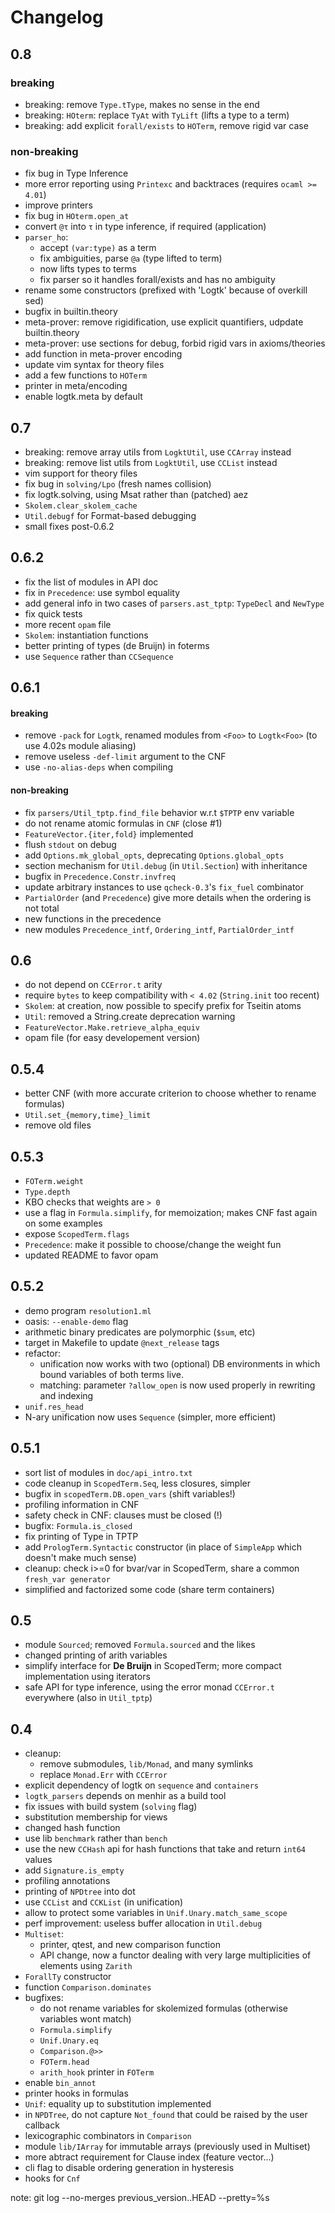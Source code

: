 # Changelog

## 0.8

### breaking
- breaking: remove `Type.tType`, makes no sense in the end
- breaking: `HOterm`: replace `TyAt` with `TyLift` (lifts a type to a term)
- breaking: add explicit `forall/exists` to `HOTerm`, remove rigid var case

### non-breaking
- fix bug in Type Inference
- more error reporting using `Printexc` and backtraces (requires `ocaml >= 4.01`)
- improve printers
- fix bug in `HOterm.open_at`
- convert `@τ` into `τ` in type inference, if required (application)
- `parser_ho`:
  * accept `(var:type)` as a term
  * fix ambiguities, parse `@a` (type lifted to term)
  * now lifts types to terms
  * fix parser so it handles forall/exists and has no ambiguity
- rename some constructors (prefixed with 'Logtk' because of overkill sed)
- bugfix in builtin.theory
- meta-prover: remove rigidification, use explicit quantifiers, udpdate builtin.theory
- meta-prover: use sections for debug, forbid rigid vars in axioms/theories
- add function in meta-prover encoding
- update vim syntax for theory files
- add a few functions to `HOTerm`
- printer in meta/encoding
- enable logtk.meta by default

## 0.7

- breaking: remove array utils from `LogktUtil`, use `CCArray` instead
- breaking: remove list utils from `LogktUtil`, use `CCList` instead
- vim support for theory files
- fix bug in `solving/Lpo` (fresh names collision)
- fix logtk.solving, using Msat rather than (patched) aez
- `Skolem.clear_skolem_cache`
- `Util.debugf` for Format-based debugging
- small fixes post-0.6.2

## 0.6.2

- fix the list of modules in API doc
- fix in `Precedence`: use symbol equality
- add general info in two cases of `parsers.ast_tptp`: `TypeDecl` and `NewType`
- fix quick tests
- more recent `opam` file
- `Skolem`: instantiation functions
- better printing of types (de Bruijn) in foterms
- use `Sequence` rather than `CCSequence`

## 0.6.1

#### breaking

- remove `-pack` for `Logtk`, renamed modules from
  `<Foo>` to `Logtk<Foo>` (to use 4.02s module aliasing)
- remove useless `-def-limit` argument to the CNF
- use `-no-alias-deps` when compiling

#### non-breaking

- fix `parsers/Util_tptp.find_file` behavior w.r.t `$TPTP` env variable
- do not rename atomic formulas in `CNF` (close #1)
- `FeatureVector.{iter,fold}` implemented
- flush `stdout` on debug
- add `Options.mk_global_opts`, deprecating `Options.global_opts`
- section mechanism for `Util.debug` (in `Util.Section`) with inheritance
- bugfix in `Precedence.Constr.invfreq`
- update arbitrary instances to use `qcheck-0.3`'s `fix_fuel` combinator
- `PartialOrder` (and `Precedence`) give more details when the ordering is not total
- new functions in the precedence
- new modules `Precedence_intf`, `Ordering_intf`, `PartialOrder_intf`

## 0.6

- do not depend on `CCError.t` arity
- require `bytes` to keep compatibility with `< 4.02` (`String.init` too recent)
- `Skolem`: at creation, now possible to specify prefix for Tseitin atoms
- `Util`: removed a String.create deprecation warning
- `FeatureVector.Make.retrieve_alpha_equiv`
- opam file (for easy developement version)

## 0.5.4

- better CNF (with more accurate criterion to choose whether to rename formulas)
- `Util.set_{memory,time}_limit`
- remove old files

## 0.5.3

- `FOTerm.weight`
- `Type.depth`
- KBO checks that weights are `> 0`
- use a flag in `Formula.simplify`, for memoization; makes CNF fast again on some examples
- expose `ScopedTerm.flags`
- `Precedence`: make it possible to choose/change the weight fun
- updated README to favor opam

## 0.5.2

- demo program `resolution1.ml`
- oasis: `--enable-demo` flag
- arithmetic binary predicates are polymorphic (`$sum`, etc)
- target in Makefile to update `@next_release` tags
- refactor:
    - unification now works with two (optional) DB environments in which bound variables of both terms live.
    - matching: parameter `?allow_open` is now used properly in rewriting and indexing
- `unif.res_head`
- N-ary unification now uses `Sequence` (simpler, more efficient)

## 0.5.1

- sort list of modules in `doc/api_intro.txt`
- code cleanup in `ScopedTerm.Seq`, less closures, simpler
- bugfix in `scopedTerm.DB.open_vars` (shift variables!)
- profiling information in CNF
- safety check in CNF: clauses must be closed (!)
- bugfix: `Formula.is_closed`
- fix printing of Type in TPTP
- add `PrologTerm.Syntactic` constructor (in place of `SimpleApp` which doesn't make much sense)
- cleanup: check i>=0 for bvar/var in ScopedTerm, share a common `fresh_var generator`
- simplified and factorized some code (share term containers)

## 0.5

- module `Sourced`; removed `Formula.sourced` and the likes
- changed printing of arith variables
- simplify interface for **De Bruijn** in ScopedTerm;
  more compact implementation using iterators
- safe API for type inference, using the error
  monad `CCError.t` everywhere (also in `Util_tptp`)

## 0.4

- cleanup:
    * remove submodules, `lib/Monad`, and many symlinks
    * replace `Monad.Err` with `CCError`
- explicit dependency of logtk on `sequence` and `containers`
- `logtk_parsers` depends on menhir as a build tool
- fix issues with build system (`solving` flag)
- substitution membership for views
- changed hash function
- use lib `benchmark` rather than `bench`
- use the new `CCHash` api for hash functions that take and return `int64` values
- add `Signature.is_empty`
- profiling annotations
- printing of `NPDtree` into dot
- use `CCList` and `CCKList` (in unification)
- allow to protect some variables in `Unif.Unary.match_same_scope`
- perf improvement: useless buffer allocation in `Util.debug`
- `Multiset`:
    * printer, qtest, and new comparison function
    * API change, now a functor dealing with very large multiplicities
        of elements using `Zarith`
- `ForallTy` constructor
- function `Comparison.dominates`
- bugfixes:
    * do not rename variables for skolemized formulas (otherwise variables wont match)
    * `Formula.simplify`
    * `Unif.Unary.eq`
    * `Comparison.@>>`
    * `FOTerm.head`
    * `arith_hook` printer in `FOTerm`
- enable `bin_annot`
- printer hooks in formulas
- `Unif`: equality up to substitution implemented
- in `NPDTree`, do not capture `Not_found` that could be raised by the user callback
- lexicographic combinators in `Comparison`
- module `lib/IArray` for immutable arrays (previously used in Multiset)
- more abtract requirement for Clause index (feature vector...)
- cli flag to disable ordering generation in hysteresis
- hooks for `Cnf`

note: git log --no-merges previous_version..HEAD --pretty=%s
